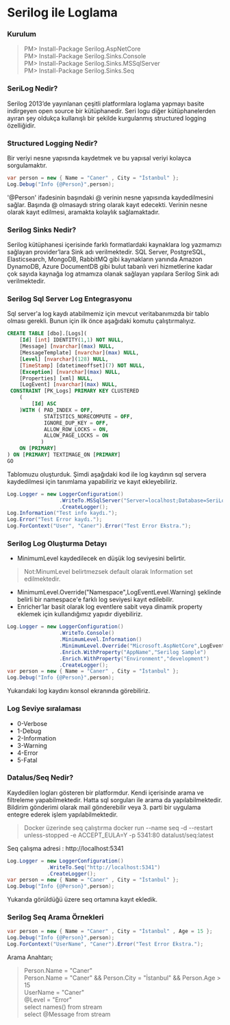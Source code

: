 # Serilog ile Loglama 

### Kurulum

> PM> Install-Package Serilog.AspNetCore\
> PM> Install-Package Serilog.Sinks.Console\
> PM> Install-Package Serilog.Sinks.MSSqlServer\
> PM> Install-Package Serilog.Sinks.Seq

### SeriLog Nedir?
Serilog 2013’de yayınlanan çeşitli platformlara loglama yapmayı basite indirgeyen open source bir kütüphanedir. Seri logu diğer kütüphanelerden ayıran şey oldukça kullanışlı bir şekilde kurgulanmış structured logging özelliğidir.

### Structured Logging Nedir?
Bir veriyi nesne yapısında kaydetmek ve bu yapısal veriyi kolayca sorgulamaktır.

```csharp
var person = new { Name = "Caner" , City = "İstanbul" };
Log.Debug("Info {@Person}",person);
```

'@Person' ifadesinin başındaki @ verinin nesne yapısında kaydedilmesini sağlar. Başında @ olmasaydı string olarak kayıt edecekti. Verinin nesne olarak kayıt edilmesi, aramakta kolaylık sağlamaktadır.

### Serilog Sinks Nedir?
Serilog kütüphanesi içerisinde farklı formatlardaki kaynaklara log yazmamızı sağlayan provider’lara Sink adı verilmektedir.  SQL Server, PostgreSQL, Elasticsearch, MongoDB, RabbitMQ gibi kaynakların yanında Amazon DynamoDB, Azure DocumentDB gibi bulut tabanlı veri hizmetlerine kadar çok sayıda kaynağa log atmamıza olanak sağlayan yapılara Serilog Sink adı verilmektedir.

### Serilog Sql Server Log Entegrasyonu
Sql server'a log kaydı atabilmemiz için mevcut veritabanımızda bir tablo olması gerekli. Bunun için ilk önce aşağıdaki komutu çalıştırmalıyız.

```sql
CREATE TABLE [dbo].[Logs](
	[Id] [int] IDENTITY(1,1) NOT NULL,
	[Message] [nvarchar](max) NULL,
	[MessageTemplate] [nvarchar](max) NULL,
	[Level] [nvarchar](128) NULL,
	[TimeStamp] [datetimeoffset](7) NOT NULL,
	[Exception] [nvarchar](max) NULL,
	[Properties] [xml] NULL,
	[LogEvent] [nvarchar](max) NULL,
 CONSTRAINT [PK_Logs] PRIMARY KEY CLUSTERED 
	(
		[Id] ASC
	)WITH (	PAD_INDEX = OFF, 
			STATISTICS_NORECOMPUTE = OFF, 
			IGNORE_DUP_KEY = OFF, 
			ALLOW_ROW_LOCKS = ON, 
			ALLOW_PAGE_LOCKS = ON
		   ) 
	ON [PRIMARY]
) ON [PRIMARY] TEXTIMAGE_ON [PRIMARY]
GO
```

Tablomuzu oluşturduk. Şimdi aşağıdaki kod ile log kaydının sql servera kaydedilmesi için tanımlama yapabiliriz ve kayıt ekleyebiliriz.

```csharp
Log.Logger = new LoggerConfiguration()
                 .WriteTo.MSSqlServer("Server=localhost;Database=SeriLog;User Id=userName;Password=password;","Logs")
                 .CreateLogger();
Log.Information("Test info kaydı.");
Log.Error("Test Error kaydı.");
Log.ForContext("User", "Caner").Error("Test Error Ekstra.");
```

### Serilog Log Oluşturma Detayı
- MinimumLevel kaydedilecek en düşük log seviyesini belirtir.
> Not:MinumLevel belirtmezsek default olarak Information set edilmektedir.
- MinimumLevel.Override("Namespace",LogEventLevel.Warning) şeklinde belirli bir namespace'e farklı log seviyesi kayıt edilebilir.
- Enricher’lar basit olarak log eventlere sabit veya dinamik property eklemek için kullandığımız yapıdır diyebiliriz.

```csharp
Log.Logger = new LoggerConfiguration()
                 .WriteTo.Console()
                 .MinimumLevel.Information()
                 .MinimumLevel.Override("Microsoft.AspNetCore",LogEventLevel.Warning)
                 .Enrich.WithProperty("AppName","Serilog Sample")
               	 .Enrich.WithProperty("Environment","development")
                 .CreateLogger();
var person = new { Name = "Caner" , City = "İstanbul" };
Log.Debug("Info {@Person}",person);
```

Yukarıdaki log kaydını konsol ekranında görebiliriz.

### Log Seviye sıralaması
- 0-Verbose 
- 1-Debug
- 2-Information
- 3-Warning
- 4-Error
- 5-Fatal


### Datalus/Seq Nedir?
Kaydedilen logları gösteren bir platformdur. Kendi içerisinde arama ve filtreleme yapabilmektedir. Hatta sql sorguları ile arama da yapılabilmektedir. Bildirim gönderimi olarak mail gönderebilir veya 3. parti bir uygulama entegre ederek işlem yapılabilmektedir.

> Docker üzerinde seq çalıştırma
> docker run --name seq -d --restart unless-stopped -e ACCEPT_EULA=Y -p 5341:80 datalust/seq:latest

Seq çalışma adresi : http://localhost:5341 

```csharp
Log.Logger = new LoggerConfiguration()
             .WriteTo.Seq("http://localhost:5341")
             .CreateLogger();
var person = new { Name = "Caner" , City = "İstanbul" };
Log.Debug("Info {@Person}",person);
```
Yukarıda görüldüğü üzere seq ortamına kayıt ekledik.

### Serilog Seq Arama Örnekleri

```csharp
var person = new { Name = "Caner" , City = "İstanbul" , Age = 15 };
Log.Debug("Info {@Person}",person);
Log.ForContext("UserName", "Caner").Error("Test Error Ekstra.");
```
Arama Anahtarı;
> Person.Name = "Caner"\
> Person.Name = "Caner" && Person.City = "İstanbul" && Person.Age > 15\
> UserName = "Caner"\
> @Level = "Error"\
> select names() from stream\
> select @Message from stream